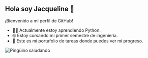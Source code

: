## Hola soy Jacqueline 👋

¡Bienvenido a mi perfil de GitHub!

- 👩‍💻 Actualmente estoy aprendiendo Python.
- 🤓 Estoy cursando mi primer semestre de ingeniería.
- 👯 Este es mi portafolio de tareas donde puedes ver mi progreso.

![Pingüino saludando](https://media1.tenor.com/images/409193359b903061c8695b8110b25f46/tenor.gif)

